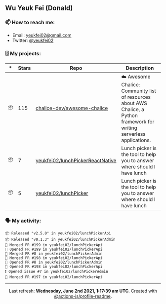 ## Wu Yeuk Fei (Donald)

### 📫 How to reach me:

- Email: [yeukfei02@gmail.com](yeukfei02@gmail.com)
- Twitter: [@yeukfei02](https://twitter.com/yeukfei02)

### 🗄 My projects:

|*|Stars|Repo|Description|
|---|---|---|---|
| 📦 | 115 | [chalice-dev/awesome-chalice](https://github.com/chalice-dev/awesome-chalice) | ☁️ Awesome Chalice: Community list of resources about AWS Chalice, a Python framework for writing serverless applications. |
| 📦 | 7 | [yeukfei02/lunchPickerReactNative](https://github.com/yeukfei02/lunchPickerReactNative) | Lunch picker is the tool to help you to answer where should I have lunch |
| 📦 | 5 | [yeukfei02/lunchPicker](https://github.com/yeukfei02/lunchPicker) | Lunch picker is the tool to help you to answer where should I have lunch |

### 🗣 My activity:

```
📦 Released "v2.5.0" in yeukfei02/lunchPickerApi
📦 Released "v0.1.3" in yeukfei02/lunchPickerAdmin
🎉 Merged PR #199 in yeukfei02/lunchPickerApi
💪 Opened PR #199 in yeukfei02/lunchPickerApi
🎉 Merged PR #8 in yeukfei02/lunchPickerAdmin
🎉 Merged PR #198 in yeukfei02/lunchPickerApi
💪 Opened PR #8 in yeukfei02/lunchPickerAdmin
💪 Opened PR #198 in yeukfei02/lunchPickerApi
❗️ Opened issue #7 in yeukfei02/lunchPickerAdmin
🎉 Merged PR #197 in yeukfei02/lunchPickerApi
```

<!-- <img src="https://github-readme-stats.vercel.app/api?username=yeukfei02&show_icons=true&count_private=true&theme=radical" />

<img src="https://github-readme-stats.vercel.app/api/top-langs/?username=yeukfei02&theme=radical" /> -->

---

<p align="center">Last refresh: <b>Wednesday, June 2nd 2021, 1:17:39 am UTC</b>. Created with <a href=https://github.com/marketplace/actions/profile-readme>@actions-js/profile-readme</a>.</p>
